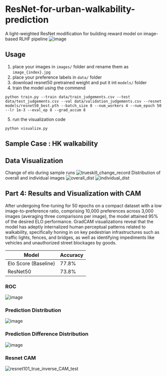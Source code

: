 # ResNet-for-urban-walkability-prediction
A light-weighted ResNet modification for building reward model on image-based RLHF pipeline
![image](https://github.com/kenchanLOL/ResPrefNet/assets/55791584/1ab770bb-c965-4b2b-a9be-8ba8455e1e54)

## Usage

1. place your images in ``` images/ ``` folder and rename them as ```image_{index}.jpg ```
2. place your preference labels in ``` data/ ``` folder
3. download resnet50 pretrained weight and put it int ``` models/ ``` folder
4. train the model using the commend
```
python train.py --train data/train_judgements.csv --test data/test_judgements.csv --val data/validation_judgements.csv --resnet models/resnet50_best.pth --batch_size 8 --num_workers 4 --num_epoch 50 --lr 1e-3 --eval_ep 8 --grad_accum 8
```
5. run the visualization code
```
python visualize.py
```

## Sample Case : HK walkability 

## Data Visualization
Change of elo during sample runs
![trueskill_change_record](https://user-images.githubusercontent.com/55791584/205874429-cc5d422f-fabd-4c61-a776-c33de9d6cc96.png)
Distribution of overall and individual images
![overall_dist](https://user-images.githubusercontent.com/55791584/205874664-a9990eca-e896-4eb4-8178-1e1e2d47da1a.png)
![individual_dist](https://user-images.githubusercontent.com/55791584/205874685-b50f4c0a-c369-40e2-9acc-ade74322328e.png)

## Part 4: Results and Visualization with CAM
After undergoing fine-tuning for 50 epochs on a compact dataset with a low image-to-preference ratio, comprising 10,000 preferences across 3,000 images (averaging three comparisons per image), the model attained 95% of the desired ELO performance. GradCAM visualizations reveal that the model has adeptly internalized human perceptual patterns related to walkability, specifically honing in on key pedestrian infrastructures such as traffic lights, fences, and bridges, as well as identifying impediments like vehicles and unauthorized street blockages by goods.

| Model | Accuracy |
| ----------- | ----------- |
| Elo Score (Baseline) | 77.8% |
| ResNet50 | 73.8% |

### ROC
![image](https://github.com/kenchanLOL/ResPrefNet/assets/55791584/efb5abdf-0d90-4a76-af4e-bce0af608430)
### Prediction Distribution
![image](https://github.com/kenchanLOL/ResPrefNet/assets/55791584/7344a5f0-bc95-4bcb-a6b0-66c990dbddc2)
### Prediction Difference Distribution
![image](https://github.com/kenchanLOL/ResPrefNet/assets/55791584/fc59e93c-400f-4157-b080-2bbc516b2618)

### Resnet CAM
![resnet101_true_inverse_CAM_test](https://user-images.githubusercontent.com/55791584/205890213-f75d14c4-3da9-445d-a5d9-9e6c6c6ce7cb.jpg)
